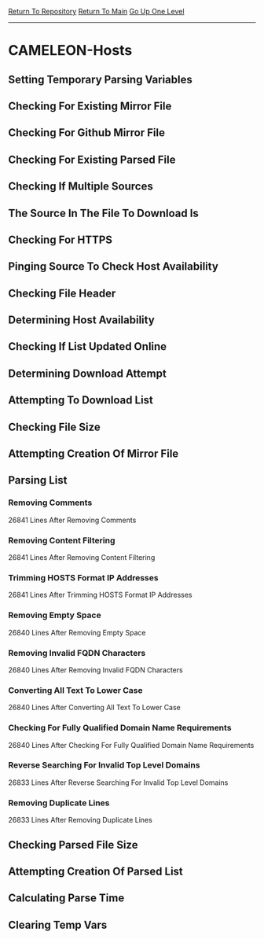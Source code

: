 [Return To Repository](https://github.com/deathbybandaid/piholeparser/)
[Return To Main](https://github.com/deathbybandaid/piholeparser/blob/master/RecentRunLogs/Mainlog.md)
[Go Up One Level](https://github.com/deathbybandaid/piholeparser/blob/master/RecentRunLogs/TopLevelScripts/30-Processing-External-Blacklists.md)
____________________________________
# CAMELEON-Hosts
## Setting Temporary Parsing Variables
## Checking For Existing Mirror File
## Checking For Github Mirror File
## Checking For Existing Parsed File
## Checking If Multiple Sources
## The Source In The File To Download Is
## Checking For HTTPS
## Pinging Source To Check Host Availability
## Checking File Header
## Determining Host Availability
## Checking If List Updated Online
## Determining Download Attempt
## Attempting To Download List
## Checking File Size
## Attempting Creation Of Mirror File
## Parsing List
### Removing Comments
26841 Lines After Removing Comments
### Removing Content Filtering
26841 Lines After Removing Content Filtering
### Trimming HOSTS Format IP Addresses
26841 Lines After Trimming HOSTS Format IP Addresses
### Removing Empty Space
26840 Lines After Removing Empty Space
### Removing Invalid FQDN Characters
26840 Lines After Removing Invalid FQDN Characters
### Converting All Text To Lower Case
26840 Lines After Converting All Text To Lower Case
### Checking For Fully Qualified Domain Name Requirements
26840 Lines After Checking For Fully Qualified Domain Name Requirements
### Reverse Searching For Invalid Top Level Domains
26833 Lines After Reverse Searching For Invalid Top Level Domains
### Removing Duplicate Lines
26833 Lines After Removing Duplicate Lines
## Checking Parsed File Size
## Attempting Creation Of Parsed List
## Calculating Parse Time
## Clearing Temp Vars
